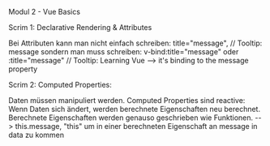Modul 2 - Vue Basics

Scrim 1:
Declarative Rendering & Attributes

Bei Attributen kann man nicht einfach schreiben:
    title="message", // Tooltip: message
sondern man muss schreiben:
    v-bind:title="message"
    oder
    :title="message" // Tooltip: Learning Vue
    --> it's binding to the message property

Scrim 2:
Computed Properties:

Daten müssen manipuliert werden.
Computed Properties sind reactive: Wenn Daten sich ändert, werden berechnete Eigenschaften neu berechnet.
Berechnete Eigenschaften werden genauso geschrieben wie Funktionen.
--> this.message, "this" um in einer berechneten Eigenschaft an message in data zu kommen